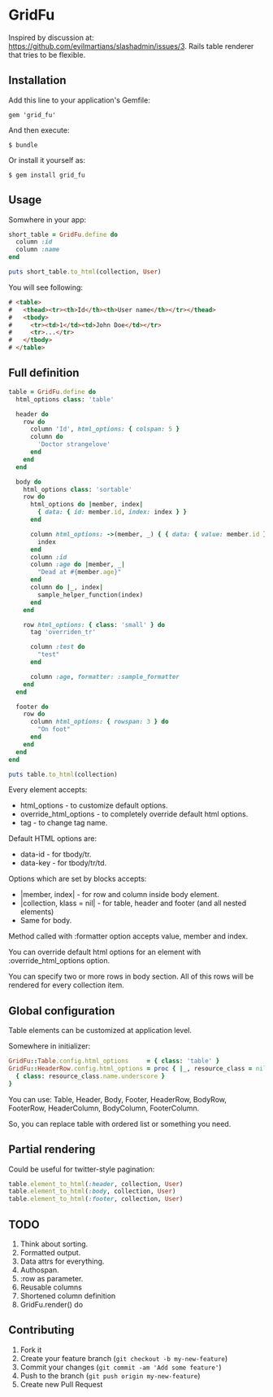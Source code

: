 # GridFu

Inspired by discussion at: https://github.com/evilmartians/slashadmin/issues/3.
Rails table renderer that tries to be flexible.

## Installation

Add this line to your application's Gemfile:

    gem 'grid_fu'

And then execute:

    $ bundle

Or install it yourself as:

    $ gem install grid_fu

## Usage

Somwhere in your app:

```ruby
short_table = GridFu.define do
  column :id
  column :name
end

puts short_table.to_html(collection, User)
```

You will see following:

```html
# <table>
#   <thead><tr><th>Id</th><th>User name</th></tr></thead>
#   <tbody>
#     <tr><td>1</td><td>John Doe</td></tr>
#     <tr>...</tr>
#   </tbody>
# </table>
```

## Full definition

```ruby
table = GridFu.define do
  html_options class: 'table'

  header do
    row do
      column 'Id', html_options: { colspan: 5 }
      column do
        'Doctor strangelove'
      end
    end
  end

  body do
    html_options class: 'sortable'
    row do
      html_options do |member, index|
        { data: { id: member.id, index: index } }
      end

      column html_options: ->(member, _) { { data: { value: member.id } } } do |_, index|
        index
      end
      column :id
      column :age do |member, _|
        "Dead at #{member.age}"
      end
      column do |_, index|
        sample_helper_function(index)
      end
    end

    row html_options: { class: 'small' } do
      tag 'overriden_tr'

      column :test do
        "test"
      end

      column :age, formatter: :sample_formatter
    end
  end

  footer do
    row do
      column html_options: { rowspan: 3 } do
        "On foot"
      end
    end
  end
end

puts table.to_html(collection)
```

Every element accepts:
* html_options - to customize default options.
* override_html_options - to completely override default html options.
* tag - to change tag name.

Default HTML options are:
* data-id - for tbody/tr.
* data-key - for tbody/tr/td.

Options which are set by blocks accepts:
* |member, index| - for row and column inside body element.
* |collection, klass = nil| - for table, header and footer (and all nested elements)
* Same for body.

Method called with :formatter option accepts value, member and index.

You can override default html options for an element with :override_html_options
option.

You can specify two or more rows in body section. All of this rows will be
rendered for every collection item.

## Global configuration

Table elements can be customized at application level.

Somewhere in initializer:

```ruby
GridFu::Table.config.html_options     = { class: 'table' }
GridFu::HeaderRow.config.html_options = proc { |_, resource_class = nil|
  { class: resource_class.name.underscore }
}
```

You can use: Table, Header, Body, Footer, HeaderRow, BodyRow, FooterRow,
HeaderColumn, BodyColumn, FooterColumn.

So, you can replace table with ordered list or something you need.

## Partial rendering

Could be useful for twitter-style pagination:

```ruby
table.element_to_html(:header, collection, User)
table.element_to_html(:body, collection, User)
table.element_to_html(:footer, collection, User)
```

## TODO

1. Think about sorting.
2. Formatted output.
3. Data attrs for everything.
4. Authospan.
5. :row as parameter.
6. Reusable columns
7. Shortened column definition
8. GridFu.render() do

## Contributing

1. Fork it
2. Create your feature branch (`git checkout -b my-new-feature`)
3. Commit your changes (`git commit -am 'Add some feature'`)
4. Push to the branch (`git push origin my-new-feature`)
5. Create new Pull Request
